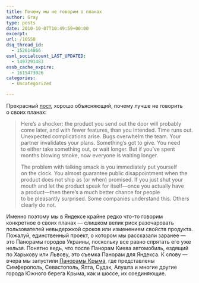 ```yaml
---
title: Почему мы не говорим о планах
author: Gray
type: posts
date: 2010-10-07T10:49:59+00:00
excerpt:
url: /10558
dsq_thread_id:
  - 152614866
esml_socialcount_LAST_UPDATED:
  - 1497291483
essb_cache_expire:
  - 1615473026
categories:
  - Uncategorized

---
```








Прекрасный [пост][1], хорошо объясняющий, почему лучше не&nbsp;говорить о&nbsp;своих планах:

> Here&rsquo;s a&nbsp;shocker: the product you send out the door will probably come later, and with fewer features, than you intended. Time runs out. Unexpected complications arise. Bugs overwhelm the team. Your partner invalidates your plans. Something&rsquo;s got to&nbsp;give. You need to&nbsp;either take something out, or&nbsp;wait longer. But if&nbsp;you&rsquo;ve spent months blowing smoke, now everyone is&nbsp;waiting longer.
> 
> The problem with talking smack is&nbsp;you immediately put yourself on&nbsp;the clock. You almost guarantee public disappointment when the product does not ship&nbsp;as (or&nbsp;when) promised. If&nbsp;you just shut your mouth and let the product speak for itself&mdash;once you actually have a&nbsp;product&mdash;then there&rsquo;s a&nbsp;much better chance for people to&nbsp;be&nbsp;pleasantly surprised. Some companies understand this. Others clearly do&nbsp;not.

Именно поэтому мы&nbsp;в&nbsp;Яндексе крайне редко что-то говорим конкретное о&nbsp;своих планах&nbsp;&mdash; слишком велик риск разочаровать пользователей невыдержкой сроков или изменением свойств продукта. Пожалуй, единственный проект, о&nbsp;котором мы&nbsp;рассказали заранее&nbsp;&mdash; это Панорамы городов Украины, поскольку все равно спрятать его уже нельзя. Понятно ведь, что после Панорам Киева автомобиль, ездящий по&nbsp;Харькову или Львову, это съемка Панорам для Яндекса. К&nbsp;слову&nbsp;&mdash; вчера мы&nbsp;запустили [Панорамы Крыма][2], где представлены Симферополь, Севастополь, Ялта, Судак, Алушта и&nbsp;многие другие города Южного берега Крыма, как и&nbsp;шоссе, их&nbsp;соединяющие.

 [1]: http://www.appleoutsider.com/2010/10/05/lgtablet/
 [2]: http://maps.yandex.ru/-/CRBiYns